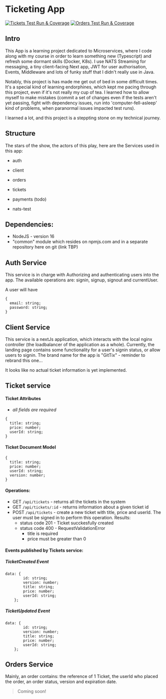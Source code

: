 # Ticketing App

[![Tickets Test Run & Coverage](https://github.com/astileanua1141/ticketing-app/actions/workflows/test_coverage_tickets.yml/badge.svg)](https://github.com/astileanua1141/ticketing-app/actions/workflows/test_coverage_tickets.yml) [![Orders Test Run & Coverage](https://github.com/astileanua1141/ticketing-app/actions/workflows/test_coverage_orders.yml/badge.svg)](https://github.com/astileanua1141/ticketing-app/actions/workflows/test_coverage_orders.yml)

## Intro
This App is a learning project dedicated to Microservices, where I code along with my course in order to learn something new (Typescript) and refresh some dormant skills (Docker, K8s). I use NATS Streaming for messaging, a tiny client-facing Next app, JWT for user authorisation, Events, Middleware and lots of funky stuff that I didn't really use in Java. 

Notably, this project is has made me get out of bed in some difficult times. It's a special kind of learning endorphines, which kept me pacing through this project, even if it's not really my cup of tea. I learned how to allow myself to make mistakes (commit a set of changes even if the tests aren't yet passing, fight with dependency issues, run into 'computer-fell-asleep' kind of problems, when paranormal issues impacted test runs).

I learned a lot, and this project is a steppting stone on my technical journey.

## Structure

The stars of the show, the actors of this play, here are the Services used in this app:
- auth 
- client
- orders
- tickets
- payments (todo)

- nats-test

## Dependencies:
- NodeJS - version 16 
- "common" module which resides on npmjs.com and in a separate repository here on git (link TBP)

## Auth Service

This service is in charge with Authorizing and authenticating users into the app. 
The available operations are: signin, signup, signout and currentUser. 

A user will have 
```
{
  email: string;
  password: string;
}
```
## Client Service

This service is a nextJs application, which interacts with the local nginx controller (the loadbalancer of the application as a whole). 
Currently, the landing page contains some functionality for a user's signin status, or allow users to signin. The brand name for the app is "GitTix" - reminder to rebrand this one... 

It looks like no actual ticket information is yet implemented. 



## Ticket service


#### Ticket Attributes 
* _all fields are required_
```
{
  title: string;  
  price: number; 
  userId: string;
}
```

#### Ticket Document Model
```
{
  title: string; 
  price: number;
  userId: string;
  version: number;
}
```

#### Operations: 
* GET `/api/tickets` - returns all the tickets in the system
* GET `/api/tickets/:id` - returns information about a given ticket id 
* POST `/api/tickets` - create a new ticket with title, price and userId. The user must be signed in to perform this operation. 
  Results:  
  - status code 201 - Ticket succkesfully created 
  - status code 400 - RequestValidationError
    - title is required
    - price must be greater than 0
#### Events published by Tickets service: 
##### TicketCreated Event 
```    
data: {
        id: string;
        version: number;
        title: string;
        price: number;
        userId: string;
    };
```
##### TicketUpdated Event
```    
data: {
        id: string;
        version: number;
        title: string;
        price: number;
        userId: string;
    };
```

## Orders Service

Mainly, an order contains: the reference of 1 Ticket, the userId who placed the order, an order status, version and expiration date.

> Coming soon!
    
